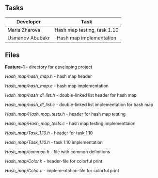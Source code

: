 ## Tasks

| Developer       | Task                        |
| --------------- |:---------------------------:|
| Maria Zharova   | Hash map testing, task 1.10 |
| Usmanov Abubakr | Hash map implementation     |


## Files

**Feature-1** - directory for developing project 

*Hash_map/hash_map.h* - hash map header 

*Hash_map/hash_map.c* - hash map implementation   

*Hash_map/hash_dl_list.h* - double-linked list header for hash map 

*Hash_map/hash_dl_list.c* - double-linked list implementation for hash map 

*Hash_map/Hash_map_tests.h* - header for hash map testing 

*Hash_map/Hash_map_tests.c* - hash map testing implementtaion

*Hash_map/Task_1.10.h* - header for task 1.10

*Hash_map/Task_1.10.h* - task 1.10 implementation

*Hash_map/common.h* - file with common definitions

*Hash_map/Color.h* - header-file for colorful print

*Hash_map/Color.c* - implementation-file for colorful print

